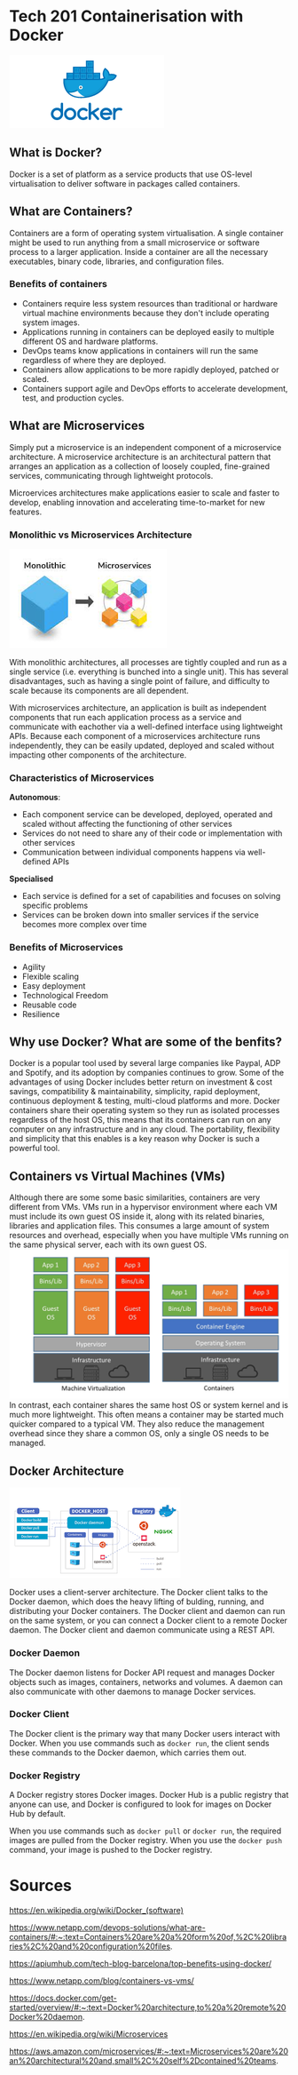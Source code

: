 # Tech 201 Containerisation with Docker

![](images/docker-logo.png)

## What is Docker?
Docker is a set of platform as a service products that use OS-level virtualisation to deliver software in packages called containers.

## What are Containers?
Containers are a form of operating system virtualisation. A single container might be used to run anything from a small microservice or software process to a larger application. Inside a container are all the necessary executables, binary code, libraries, and configuration files.

### Benefits of containers
- Containers require less system resources than traditional or hardware virtual machine environments because they don't include operating system images.
- Applications running in containers can be deployed easily to multiple different OS and hardware platforms.
- DevOps teams know applications in containers will run the same regardless of where they are deployed.
- Containers allow applications to be more rapidly deployed, patched or scaled.
- Containers support agile and DevOps efforts to accelerate development, test, and production cycles.

## What are Microservices
Simply put a microservice is an independent component of a microservice architecture. 
A microservice architecture is an architectural pattern that arranges an application as a collection of loosely coupled, fine-grained services, communicating through lightweight protocols.

Microervices architectures make applications easier to scale and faster to develop, enabling innovation and accelerating time-to-market for new features.

### Monolithic vs Microservices Architecture

![](images/molonlith-vs-microservice.png)

With monolithic architectures, all processes are tightly coupled and run as a single service (i.e. everything is bunched into a single unit). This has several disadvantages, such as having a single point of failure, and difficulty to scale because its components are all dependent.

With microservices architecture, an application is built as independent components that run each application process as a service and communicate with eachother via a well-defined interface using lightweight APIs. Because each component of a microservices architecture runs independently, they can be easily updated, deployed and scaled without impacting other components of the architecture.

### Characteristics of Microservices
**Autonomous**:
- Each component service can be developed, deployed, operated and scaled without affecting the functioning of other services
- Services do not need to share any of their code or implementation with other services
- Communication between individual components happens via well-defined APIs

**Specialised**
- Each service is defined for a set of capabilities and focuses on solving specific problems
- Services can be broken down into smaller services if the service becomes more complex over time

### Benefits of Microservices
- Agility
- Flexible scaling
- Easy deployment
- Technological Freedom
- Reusable code
- Resilience

## Why use Docker? What are some of the benfits?
Docker is a popular tool used by several large companies like Paypal, ADP and Spotify, and its adoption by companies continues to grow. Some of the advantages of using Docker includes better return on investment & cost savings, compatibility & maintainability, simplicity, rapid deployment, continuous deployment & testing, multi-cloud platforms and more.
Docker containers share their operating system so they run as isolated processes regardless of the host OS, this means that its containers can run on any computer on any infrastructure and in any cloud. The portability, flexibility and simplicity that this enables is a key reason why Docker is such a powerful tool.

## Containers vs Virtual Machines (VMs)
Although there are some some basic similarities, containers are very different from VMs. VMs run in a hypervisor environment where each VM must include its own guest OS inside it, along with its related binaries, libraries and application files. This consumes a large amount of system resources and overhead, especially when you have multiple VMs running on the same physical server, each with its own guest OS.
![](images/container-vs-vm.png)
In contrast, each container shares the same host OS or system kernel and is much more lightweight. This often means a container may be started much quicker compared to a typical VM. They also reduce the management overhead since they share a common OS, only a single OS needs to be managed.

## Docker Architecture
![](images/docker-architecture.png)

Docker uses a client-server architecture. The Docker client talks to the Docker daemon, which does the heavy lifting of bulding, running, and distributing your Docker containers. The Docker client and daemon can run on the same system, or you can connect a Docker client to a remote Docker daemon. The Docker client and daemon communicate using a REST API.
### Docker Daemon
The Docker daemon listens for Docker API request and manages Docker objects such as images, containers, networks and volumes. A daemon can also communicate with other daemons to manage Docker services.
### Docker Client
The Docker client is the primary way that many Docker users interact with Docker. When you use commands such as `docker run`, the client sends these commands to the Docker daemon, which carries them out.
### Docker Registry
A Docker registry stores Docker images. Docker Hub is a public registry that anyone can use, and Docker is configured to look for images on Docker Hub by default.

When you use commands such as `docker pull` or `docker run`, the required images are pulled from the Docker registry. When you use the `docker push` command, your image is pushed to the Docker registry.
# Sources
https://en.wikipedia.org/wiki/Docker_(software)

https://www.netapp.com/devops-solutions/what-are-containers/#:~:text=Containers%20are%20a%20form%20of,%2C%20libraries%2C%20and%20configuration%20files.

https://apiumhub.com/tech-blog-barcelona/top-benefits-using-docker/

https://www.netapp.com/blog/containers-vs-vms/

https://docs.docker.com/get-started/overview/#:~:text=Docker%20architecture,to%20a%20remote%20Docker%20daemon.

https://en.wikipedia.org/wiki/Microservices

https://aws.amazon.com/microservices/#:~:text=Microservices%20are%20an%20architectural%20and,small%2C%20self%2Dcontained%20teams.